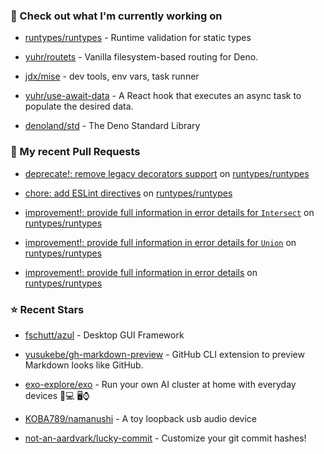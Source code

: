 ### 👷 Check out what I'm currently working on



- [runtypes/runtypes](https://github.com/runtypes/runtypes) - Runtime validation for static types

- [yuhr/routets](https://github.com/yuhr/routets) - Vanilla filesystem-based routing for Deno.

- [jdx/mise](https://github.com/jdx/mise) - dev tools, env vars, task runner

- [yuhr/use-await-data](https://github.com/yuhr/use-await-data) - A React hook that executes an async task to populate the desired data.

- [denoland/std](https://github.com/denoland/std) - The Deno Standard Library

### 🔨 My recent Pull Requests



- [deprecate!: remove legacy decorators support](https://github.com/runtypes/runtypes/pull/421) on [runtypes/runtypes](https://github.com/runtypes/runtypes)

- [chore: add ESLint directives](https://github.com/runtypes/runtypes/pull/420) on [runtypes/runtypes](https://github.com/runtypes/runtypes)

- [improvement!: provide full information in error details for `Intersect`](https://github.com/runtypes/runtypes/pull/419) on [runtypes/runtypes](https://github.com/runtypes/runtypes)

- [improvement!: provide full information in error details for `Union`](https://github.com/runtypes/runtypes/pull/418) on [runtypes/runtypes](https://github.com/runtypes/runtypes)

- [improvement!: provide full information in error details](https://github.com/runtypes/runtypes/pull/417) on [runtypes/runtypes](https://github.com/runtypes/runtypes)

### ⭐ Recent Stars



- [fschutt/azul](https://github.com/fschutt/azul) - Desktop GUI Framework

- [yusukebe/gh-markdown-preview](https://github.com/yusukebe/gh-markdown-preview) - GitHub CLI extension to preview Markdown looks like GitHub.

- [exo-explore/exo](https://github.com/exo-explore/exo) - Run your own AI cluster at home with everyday devices 📱💻 🖥️⌚

- [KOBA789/namanushi](https://github.com/KOBA789/namanushi) - A toy loopback usb audio device

- [not-an-aardvark/lucky-commit](https://github.com/not-an-aardvark/lucky-commit) - Customize your git commit hashes!